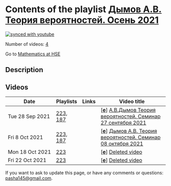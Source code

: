 # Contents of the playlist [Дымов А.В. Теория вероятностей. Осень 2021](https://www.youtube.com/playlist?list=PLq3E5oubNNoDoN9OpaxoUVZVyl25iilqq)

[![synced with youtube](https://img.shields.io/github/last-commit/mathphysschool/mathphysschool.github.io/autoupdate1?label=synced%20with%20youtube)](https://github.com/mathphysschool/mathphysschool.github.io/commits/autoupdate1)

Number of videos: [4](#videos)

Go to [Mathematics at HSE](../README.md)

## Description



## Videos

|Date|Playlists|Links|Video title|
|---|---|---|---|
| Tue&nbsp;28&nbsp;Sep&nbsp;2021 | [223](../playlists/223 "Дымов А.В. Теория вероятностей. Осень 2021"), [187](../playlists/187 "Мауро Мариани. Теория вероятностей. бак3. осень 2021") |  | [[**e**](https://studio.youtube.com/video/NhZGe7Fm_o4/edit "Edit")] [А.В.Дымов Теория вероятностей. Семинар  27 сентября 2021](https://www.youtube.com/watch?v=NhZGe7Fm_o4&list=PLq3E5oubNNoDoN9OpaxoUVZVyl25iilqq) |
| Fri&nbsp;8&nbsp;Oct&nbsp;2021 | [223](../playlists/223 "Дымов А.В. Теория вероятностей. Осень 2021"), [187](../playlists/187 "Мауро Мариани. Теория вероятностей. бак3. осень 2021") |  | [[**e**](https://studio.youtube.com/video/EAqhE9yyiMQ/edit "Edit")] [Дымов А.В. Теория вероятностей. Семинар 08 октября 2021](https://www.youtube.com/watch?v=EAqhE9yyiMQ&list=PLq3E5oubNNoDoN9OpaxoUVZVyl25iilqq) |
| Mon&nbsp;18&nbsp;Oct&nbsp;2021 | [223](../playlists/223 "Дымов А.В. Теория вероятностей. Осень 2021") |  | [[**e**](https://studio.youtube.com/video/oiTYLgP9aRM/edit "Edit")] [Deleted video](https://www.youtube.com/watch?v=oiTYLgP9aRM&list=PLq3E5oubNNoDoN9OpaxoUVZVyl25iilqq "This video is unavailable.") |
| Fri&nbsp;22&nbsp;Oct&nbsp;2021 | [223](../playlists/223 "Дымов А.В. Теория вероятностей. Осень 2021") |  | [[**e**](https://studio.youtube.com/video/sacHBL03Bsw/edit "Edit")] [Deleted video](https://www.youtube.com/watch?v=sacHBL03Bsw&list=PLq3E5oubNNoDoN9OpaxoUVZVyl25iilqq "This video is unavailable.") |


 If you want to ask to update this page, or have any comments or questions: <pasha145@gmail.com>.